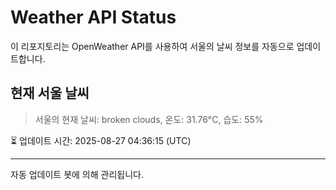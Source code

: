 
# Weather API Status

이 리포지토리는 OpenWeather API를 사용하여 서울의 날씨 정보를 자동으로 업데이트합니다.

## 현재 서울 날씨
> 서울의 현재 날씨: broken clouds, 온도: 31.76°C, 습도: 55%

⏳ 업데이트 시간: 2025-08-27 04:36:15 (UTC)

---
자동 업데이트 봇에 의해 관리됩니다.

